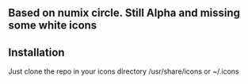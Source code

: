 Based on numix circle.
Still Alpha and missing some white icons
---------------------------------------
Installation
------------
Just clone the repo in your icons directory /usr/share/icons or ~/.icons
